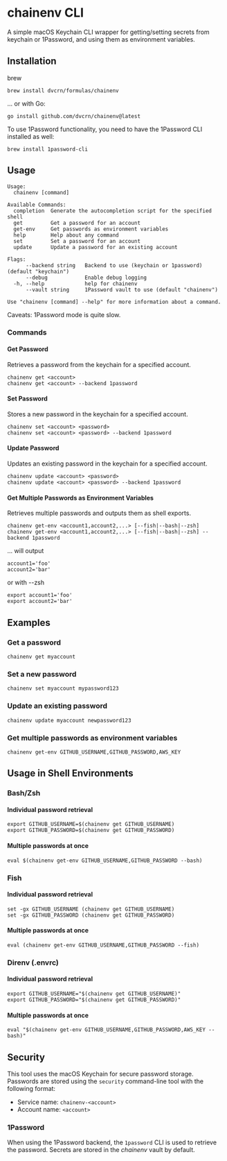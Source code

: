 # chainenv CLI

A simple macOS Keychain CLI wrapper for getting/setting secrets from keychain or 1Password, and using them as environment variables.

## Installation

brew

```
brew install dvcrn/formulas/chainenv
```

... or with Go: 

```
go install github.com/dvcrn/chainenv@latest
```

To use 1Password functionality, you need to have the 1Password CLI installed as well:

```
brew install 1password-cli
```


## Usage

```
Usage:
  chainenv [command]

Available Commands:
  completion  Generate the autocompletion script for the specified shell
  get         Get a password for an account
  get-env     Get passwords as environment variables
  help        Help about any command
  set         Set a password for an account
  update      Update a password for an existing account

Flags:
      --backend string   Backend to use (keychain or 1password) (default "keychain")
      --debug            Enable debug logging
  -h, --help             help for chainenv
      --vault string     1Password vault to use (default "chainenv")

Use "chainenv [command] --help" for more information about a command.
```

Caveats: 1Password mode is quite slow.


### Commands

#### Get Password
Retrieves a password from the keychain for a specified account.


```
chainenv get <account>
chainenv get <account> --backend 1password
```

#### Set Password
Stores a new password in the keychain for a specified account.


```
chainenv set <account> <password>
chainenv set <account> <password> --backend 1password
```


#### Update Password
Updates an existing password in the keychain for a specified account.


```
chainenv update <account> <password>
chainenv update <account> <password> --backend 1password
```


#### Get Multiple Passwords as Environment Variables
Retrieves multiple passwords and outputs them as shell exports.


```
chainenv get-env <account1,account2,...> [--fish|--bash|--zsh]
chainenv get-env <account1,account2,...> [--fish|--bash|--zsh] --backend 1password
```

... will output 

```
account1='foo'
account2='bar'
```

or with --zsh 

```
export account1='foo'
export account2='bar'
```



## Examples


### Get a password
```
chainenv get myaccount
```

### Set a new password
```
chainenv set myaccount mypassword123
```

### Update an existing password
```
chainenv update myaccount newpassword123
```

### Get multiple passwords as environment variables
```
chainenv get-env GITHUB_USERNAME,GITHUB_PASSWORD,AWS_KEY
```


## Usage in Shell Environments

### Bash/Zsh


#### Individual password retrieval
```
export GITHUB_USERNAME=$(chainenv get GITHUB_USERNAME)
export GITHUB_PASSWORD=$(chainenv get GITHUB_PASSWORD)
```

#### Multiple passwords at once
```
eval $(chainenv get-env GITHUB_USERNAME,GITHUB_PASSWORD --bash)
```


### Fish


#### Individual password retrieval
```
set -gx GITHUB_USERNAME (chainenv get GITHUB_USERNAME)
set -gx GITHUB_PASSWORD (chainenv get GITHUB_PASSWORD)
```

#### Multiple passwords at once
```
eval (chainenv get-env GITHUB_USERNAME,GITHUB_PASSWORD --fish)
```


### Direnv (.envrc)

#### Individual password retrieval
```
export GITHUB_USERNAME="$(chainenv get GITHUB_USERNAME)"
export GITHUB_PASSWORD="$(chainenv get GITHUB_PASSWORD)"
```

#### Multiple passwords at once

```
eval "$(chainenv get-env GITHUB_USERNAME,GITHUB_PASSWORD,AWS_KEY --bash)"
```

## Security

This tool uses the macOS Keychain for secure password storage. Passwords are stored using the `security` command-line tool with the following format:

- Service name: `chainenv-<account>`
- Account name: `<account>`


### 1Password

When using the 1Password backend, the `1password` CLI is used to retrieve the password. Secrets are stored in the *chainenv* vault by default.
